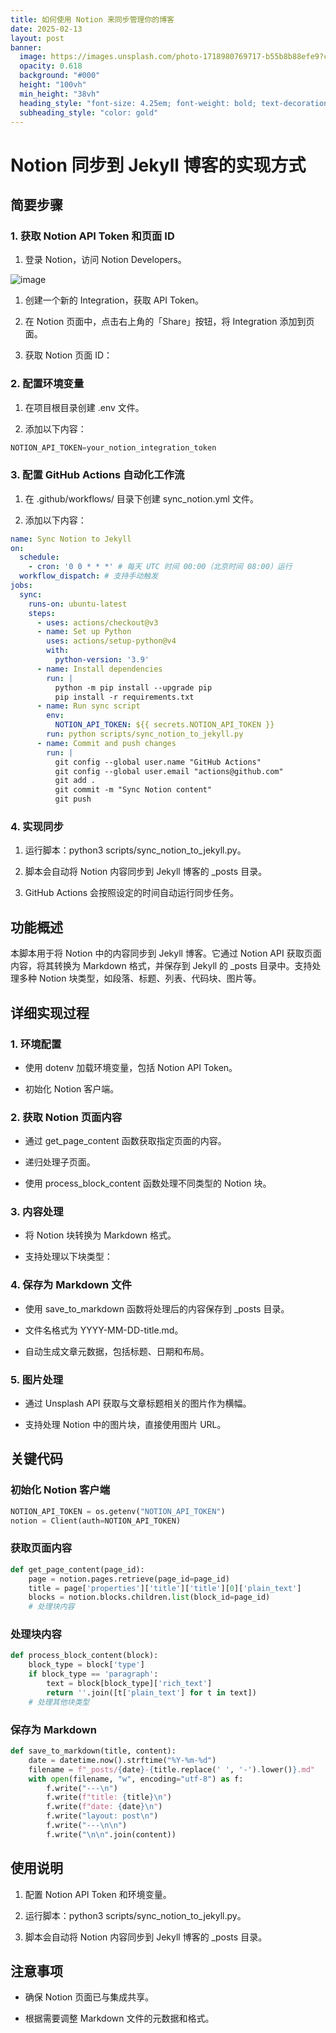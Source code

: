 ```yaml
---
title: 如何使用 Notion 来同步管理你的博客
date: 2025-02-13
layout: post
banner:
  image: https://images.unsplash.com/photo-1718980769717-b55b8b88efe9?crop=entropy&cs=tinysrgb&fit=max&fm=jpg&ixid=M3w2OTIwMzJ8MHwxfHJhbmRvbXx8fHx8fHx8fDE3Mzk0NzgwMTB8&ixlib=rb-4.0.3&q=80&w=1080
  opacity: 0.618
  background: "#000"
  height: "100vh"
  min_height: "38vh"
  heading_style: "font-size: 4.25em; font-weight: bold; text-decoration: underline"
  subheading_style: "color: gold"
---
```


# Notion 同步到 Jekyll 博客的实现方式

## 简要步骤

### 1. 获取 Notion API Token 和页面 ID

1. 登录 Notion，访问 Notion Developers。

![image](https://prod-files-secure.s3.us-west-2.amazonaws.com/a7a0cc5a-89b9-4cda-8686-1fba0ca52f40/d19c1afe-dea5-4312-9333-786b0ba83054/image.png?X-Amz-Algorithm=AWS4-HMAC-SHA256&X-Amz-Content-Sha256=UNSIGNED-PAYLOAD&X-Amz-Credential=ASIAZI2LB466QZKWI6YO%2F20250213%2Fus-west-2%2Fs3%2Faws4_request&X-Amz-Date=20250213T202010Z&X-Amz-Expires=3600&X-Amz-Security-Token=IQoJb3JpZ2luX2VjEPP%2F%2F%2F%2F%2F%2F%2F%2F%2F%2FwEaCXVzLXdlc3QtMiJHMEUCIH2%2F0RYYpZk3K1%2BeiuzbxNYOm%2Bw9wbCgL4jFVa%2Bs9n9bAiEAgLgVnF%2FFFra7uI9NYEHcASYm13da5I%2Bk7z54TCdwYooq%2FwMIHBAAGgw2Mzc0MjMxODM4MDUiDPlpGDGcEa1y0QiwpCrcA7byz4YZODL3WwSBUKel0xS2TQY4ueUIEHIYP5rCsW2pXmZCudEAHpio%2FvB9gmPd%2B2a8a3x084DSdxektTeIwSVl%2BUbnloeV4IvrG53SGj4%2FZg5ifjmBPNQPy3vgViK6X7My2QPaYR4tz5Y4vFtNtb8Kr5oregA7foUa6Irl8lslRob6%2FJIQALXsRHkKO2k%2B7twFn8JrXXXArvG7UVWXdu95Lg7lrC5YLn1OXXtIODrWS83VjwHcK3TQQRL0VOQvnrdMQZCxW1QgjzO4EVJudEwl9RYi7408f9CUm6%2FRU1Al6vglmBaCTqOUdmkX2oD88s7kWqkWyIefiuVwR2CKtoDadb974t6hCmmAWLFOdyXiCjKrLHeht8kXTsgKsSlAg53qV0BN7Xuo%2BbXgikXOBV38mIZQa3Bc8UprdIxZCJDs27fwGXaGQ52ODGrwyn3C0e2SeSHmIuZ%2BN9%2BF4N7UIV8jJhndLWsn6oGyLk6dsqvO5E6aYtKfqKHVSCXf4rfMZ5uWXB5fd3VLshr4soQV4CikIWqPtVU0YBmTGvmltD3BTnMPy06BN1R7XwMPJem0PRIoRsCcrqEBv9iX3YY%2Bo8iO6zqR1uRtgO99gAEJLrYdk3Y%2FU6nbOk4eVn6gMPqDub0GOqUBSunGVKpDoTWkeBRWc%2Fn2sJCwy4ohcb1cwWO8%2FFukl81wodDf5P5sbu3Ii8LxPY7u3jGfija%2Bkx8xwoiLUhruwRI3FZqjq3u1dmyDbIqnzvvp6Rdh%2B0eUX3n7vjs63HWdejToStTH%2FZ22Mah4iSMsub5LSMhaUQw1u3yR5i7bLMNacpDOiT%2B1F99HV0itBPeOJF1cWnANSlBjz8fqgVQM0QzXFhcV&X-Amz-Signature=fd8a260e5a4f992e43db222c0c38764dda3ed6107f9ad6e6f7ad6fa63e2b069b&X-Amz-SignedHeaders=host&x-id=GetObject)

1. 创建一个新的 Integration，获取 API Token。

1. 在 Notion 页面中，点击右上角的「Share」按钮，将 Integration 添加到页面。

1. 获取 Notion 页面 ID：


### 2. 配置环境变量

1. 在项目根目录创建 .env 文件。

1. 添加以下内容：

```javascript
NOTION_API_TOKEN=your_notion_integration_token
```

### 3. 配置 GitHub Actions 自动化工作流

1. 在 .github/workflows/ 目录下创建 sync_notion.yml 文件。

1. 添加以下内容：

```yaml
name: Sync Notion to Jekyll
on:
  schedule:
    - cron: '0 0 * * *' # 每天 UTC 时间 00:00（北京时间 08:00）运行
  workflow_dispatch: # 支持手动触发
jobs:
  sync:
    runs-on: ubuntu-latest
    steps:
      - uses: actions/checkout@v3
      - name: Set up Python
        uses: actions/setup-python@v4
        with:
          python-version: '3.9'
      - name: Install dependencies
        run: |
          python -m pip install --upgrade pip
          pip install -r requirements.txt
      - name: Run sync script
        env:
          NOTION_API_TOKEN: ${{ secrets.NOTION_API_TOKEN }}
        run: python scripts/sync_notion_to_jekyll.py
      - name: Commit and push changes
        run: |
          git config --global user.name "GitHub Actions"
          git config --global user.email "actions@github.com"
          git add .
          git commit -m "Sync Notion content"
          git push
```

### 4. 实现同步

1. 运行脚本：python3 scripts/sync_notion_to_jekyll.py。

1. 脚本会自动将 Notion 内容同步到 Jekyll 博客的 _posts 目录。

1. GitHub Actions 会按照设定的时间自动运行同步任务。

## 功能概述

本脚本用于将 Notion 中的内容同步到 Jekyll 博客。它通过 Notion API 获取页面内容，将其转换为 Markdown 格式，并保存到 Jekyll 的 _posts 目录中。支持处理多种 Notion 块类型，如段落、标题、列表、代码块、图片等。

## 详细实现过程

### 1. 环境配置

- 使用 dotenv 加载环境变量，包括 Notion API Token。

- 初始化 Notion 客户端。

### 2. 获取 Notion 页面内容

- 通过 get_page_content 函数获取指定页面的内容。

- 递归处理子页面。

- 使用 process_block_content 函数处理不同类型的 Notion 块。

### 3. 内容处理

- 将 Notion 块转换为 Markdown 格式。

- 支持处理以下块类型：


### 4. 保存为 Markdown 文件

- 使用 save_to_markdown 函数将处理后的内容保存到 _posts 目录。

- 文件名格式为 YYYY-MM-DD-title.md。

- 自动生成文章元数据，包括标题、日期和布局。

### 5. 图片处理

- 通过 Unsplash API 获取与文章标题相关的图片作为横幅。

- 支持处理 Notion 中的图片块，直接使用图片 URL。

## 关键代码

### 初始化 Notion 客户端

```python
NOTION_API_TOKEN = os.getenv("NOTION_API_TOKEN")
notion = Client(auth=NOTION_API_TOKEN)
```

### 获取页面内容

```python
def get_page_content(page_id):
    page = notion.pages.retrieve(page_id=page_id)
    title = page['properties']['title']['title'][0]['plain_text']
    blocks = notion.blocks.children.list(block_id=page_id)
    # 处理块内容
```

### 处理块内容

```python
def process_block_content(block):
    block_type = block['type']
    if block_type == 'paragraph':
        text = block[block_type]['rich_text']
        return ''.join([t['plain_text'] for t in text])
    # 处理其他块类型
```

### 保存为 Markdown

```python
def save_to_markdown(title, content):
    date = datetime.now().strftime("%Y-%m-%d")
    filename = f"_posts/{date}-{title.replace(' ', '-').lower()}.md"
    with open(filename, "w", encoding="utf-8") as f:
        f.write("---\n")
        f.write(f"title: {title}\n")
        f.write(f"date: {date}\n")
        f.write("layout: post\n")
        f.write("---\n\n")
        f.write("\n\n".join(content))
```

## 使用说明

1. 配置 Notion API Token 和环境变量。

1. 运行脚本：python3 scripts/sync_notion_to_jekyll.py。

1. 脚本会自动将 Notion 内容同步到 Jekyll 博客的 _posts 目录。

## 注意事项

- 确保 Notion 页面已与集成共享。

- 根据需要调整 Markdown 文件的元数据和格式。